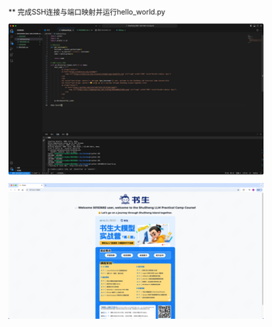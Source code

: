 

** 完成SSH连接与端口映射并运行hello_world.py	


![图像](image.png "图像1")


![gradio结果展示](image%20copy.png "图像1")
